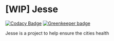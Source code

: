 # [WIP] Jesse

[![Codacy Badge](https://api.codacy.com/project/badge/Grade/5737ac504e45407da30e9003bb81d4c3)](https://www.codacy.com/app/luciano/Jesse?utm_source=github.com&utm_medium=referral&utm_content=luciano-jr/Jesse&utm_campaign=badger) [![Greenkeeper badge](https://badges.greenkeeper.io/luciano-jr/Jesse.svg)](https://greenkeeper.io/)

Jesse is a project to help ensure the cities health
